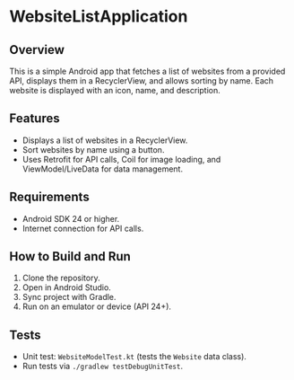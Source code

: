 # WebsiteListApplication

## Overview
This is a simple Android app that fetches a list of websites from a provided API, displays them in a RecyclerView, and allows sorting by name. Each website is displayed with an icon, name, and description.

## Features
- Displays a list of websites in a RecyclerView.
- Sort websites by name using a button.
- Uses Retrofit for API calls, Coil for image loading, and ViewModel/LiveData for data management.

## Requirements
- Android SDK 24 or higher.
- Internet connection for API calls.

## How to Build and Run
1. Clone the repository.
2. Open in Android Studio.
3. Sync project with Gradle.
4. Run on an emulator or device (API 24+).

## Tests
- Unit test: `WebsiteModelTest.kt` (tests the `Website` data class).
- Run tests via `./gradlew testDebugUnitTest`.
